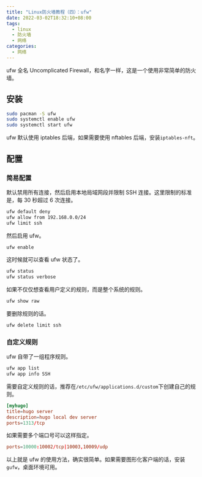 ```yaml
---
title: "Linux防火墙教程（四）：ufw"
date: 2022-03-02T18:32:10+08:00
tags:
  - linux
  - 防火墙
  - 网络
categories:
  - 网络
---
```


ufw 全名 Uncomplicated Firewall，和名字一样，这是一个使用非常简单的防火墙。

## 安装

```sh
sudo pacman -S ufw
sudo systemctl enable ufw
sudo systemctl start ufw
```

ufw 默认使用 iptables 后端，如果需要使用 nftables 后端，安装`iptables-nft`。

## 配置

### 简易配置

默认禁用所有连接，然后启用本地局域网段并限制 SSH 连接。这里限制的标准是，每 30 秒超过 6 次连接。

```sh
ufw default deny
ufw allow from 192.168.0.0/24
ufw limit ssh
```

然后启用 ufw。

```sh
ufw enable
```

这时候就可以查看 ufw 状态了。

```sh
ufw status
ufw status verbose
```

如果不仅仅想查看用户定义的规则，而是整个系统的规则。

```sh
ufw show raw
```

要删除规则的话。

```sh
ufw delete limit ssh
```

### 自定义规则

ufw 自带了一组程序规则。

```sh
ufw app list
ufw app info SSH
```

需要自定义规则的话，推荐在`/etc/ufw/applications.d/custom`下创建自己的规则。

```conf
[myhugo]
title=hugo server
description=hugo local dev server
ports=1313/tcp
```

如果需要多个端口号可以这样指定。

```conf
ports=10000:10002/tcp|10003,10009/udp
```

以上就是 ufw 的使用方法，确实很简单。如果需要图形化客户端的话，安装`gufw`，桌面环境可用。
